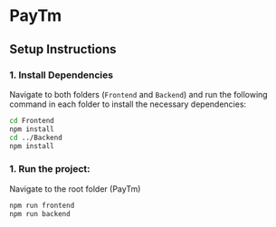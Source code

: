 # PayTm

## Setup Instructions

### 1. Install Dependencies

Navigate to both folders (`Frontend` and `Backend`) and run the following command in each folder to install the necessary dependencies:

```sh
cd Frontend
npm install
cd ../Backend
npm install
```

### 1. Run the project:

Navigate to the root folder (PayTm)

```sh
npm run frontend
npm run backend
```
